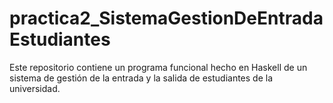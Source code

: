 # practica2_SistemaGestionDeEntradaEstudiantes
Este repositorio contiene un programa funcional hecho en Haskell de un sistema de gestión de la entrada y la salida de estudiantes de la universidad. 
